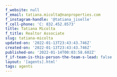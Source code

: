 ```yaml
---
f_website: null
f_email: tatiana.micolta@nanproperties.com
f_instagram-handle: '@tatiana_jiselle'
f_cell-phone: 'C: 832.452.8573'
title: Tatiana Micolta
f_title: Realtor Associate
slug: tatiana-micolta
updated-on: '2022-01-13T23:43:43.746Z'
created-on: '2022-01-13T23:43:43.746Z'
published-on: '2022-01-14T00:03:58.602Z'
f_if-team-is-this-person-the-team-s-lead: false
layout: '[agents].html'
tags: agents
---
```



